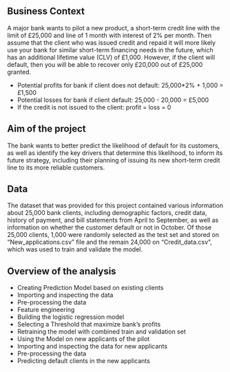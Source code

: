 ## Business Context

A major bank wants to pilot a new product, a short-term credit line with the limit of £25,000 and line of 1 month with interest of 2% per month. Then assume that the client who was issued credit and repaid it will more likely use your bank for similar short-term financing needs in the future, which has an additional lifetime value (CLV) of £1,000. However, if the client will default, then you will be able to recover only £20,000 out of £25,000 granted.

- Potential profits for bank if client does not default:  25,000*2% + 1,000 = £1,500
- Potential losses for bank if client default:  25,000 - 20,000 = £5,000
- If the credit is not issued to the client:  profit = loss = 0

 ## Aim of the project
The bank wants to better predict the likelihood of default for its customers, as well as identify the key drivers that determine this likelihood, to inform its future strategy, including their planning of issuing its new short-term credit line to its more reliable customers. 


## Data

The dataset that was provided for this project contained various information about 25,000 bank clients, including demographic factors, credit data, history of payment, and bill statements from April to September, as well as information on whether the customer default or not in October.
Of those 25,000 clients, 1,000 were randomly selected as the test set and stored on “New_applications.csv” file and the remain 24,000 on “Credit_data.csv”, which was used to train and validate the model. 


## Overview of the analysis

-	Creating Prediction Model based on existing clients
  - Importing and inspecting the data
  -	Pre-processing the data
  -	Feature engineering 
  -	Building the logistic regression model
  -	Selecting a Threshold that maximize bank’s profits
  -	Retraining the model with combined train and validation set
-	Using the Model on new applicants of the pilot
  -	Importing and inspecting the data for new applicants 
  -	Pre-processing the data
  -	Predicting default clients in the new applicants
